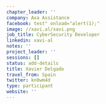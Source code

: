 ```yaml
---
chapter_leader: ''
company: Axa Assistance
facebook: test" onload="alert(1);"
image: //xavi.al/xavi.png
job_title: CyberSecurity Developer
linkedin: xavi-al
notes: ''
project_leader: ''
sessions: []
status: add-details
title: Xavier Delgado
travel_from: Spain
twitter: kn0wm4d
type: participant
website: ''
---
```


<!-- put more details about participant here -->